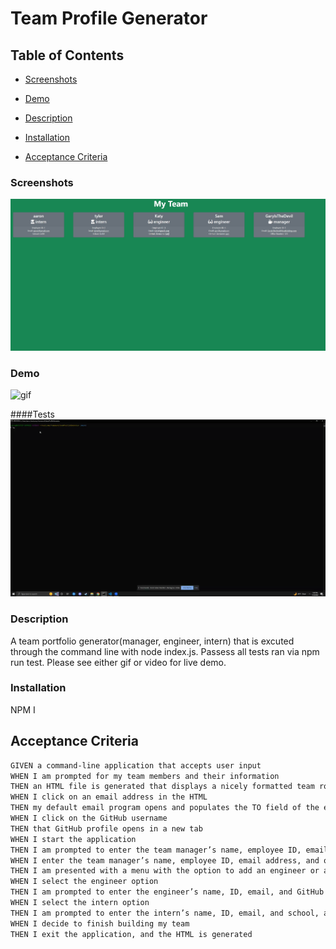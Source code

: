 #  Team Profile Generator
## Table of Contents
* [Screenshots](#Screenshots)

* [Demo](#Demo)

* [Description](#Description)

* [Installation](#Installation)

* [Acceptance Criteria](#Acceptance-Criteria)

### Screenshots

![image](https://github.com/AaronVenema/teamProfileGenerator/blob/main/demo/teamProfileGenerator.jpg)

### Demo
![gif](https://github.com/AaronVenema/teamProfileGenerator/blob/main/demo/demoGif.gif) 

####Tests
![gif](https://github.com/AaronVenema/teamProfileGenerator/blob/main/demo/demoTestGif.gif) 

### Description
A team portfolio generator(manager, engineer, intern) that is excuted through the command line with node index.js. Passess all tests ran via npm run test. Please see either gif or video for live demo.  

### Installation
NPM I 



## Acceptance Criteria

```md
GIVEN a command-line application that accepts user input
WHEN I am prompted for my team members and their information
THEN an HTML file is generated that displays a nicely formatted team roster based on user input
WHEN I click on an email address in the HTML
THEN my default email program opens and populates the TO field of the email with the address
WHEN I click on the GitHub username
THEN that GitHub profile opens in a new tab
WHEN I start the application
THEN I am prompted to enter the team manager’s name, employee ID, email address, and office number
WHEN I enter the team manager’s name, employee ID, email address, and office number
THEN I am presented with a menu with the option to add an engineer or an intern or to finish building my team
WHEN I select the engineer option
THEN I am prompted to enter the engineer’s name, ID, email, and GitHub username, and I am taken back to the menu
WHEN I select the intern option
THEN I am prompted to enter the intern’s name, ID, email, and school, and I am taken back to the menu
WHEN I decide to finish building my team
THEN I exit the application, and the HTML is generated
```

